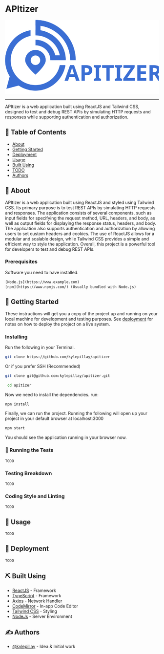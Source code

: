 # APItizer

![APItizer](src/renderer/assets/logo.svg 'APItizer')

---

APItizer is a web application built using ReactJS and Tailwind CSS, designed to test and debug REST APIs by simulating HTTP requests and responses while supporting authentication and authorization.

## 📝 Table of Contents

- [About](#about)
- [Getting Started](#getting_started)
- [Deployment](#deployment)
- [Usage](#usage)
- [Built Using](#built_using)
- [TODO](../TODO.md)
- [Authors](#authors)

## 🧐 About <a name = "about"></a>

APItizer is a web application built using ReactJS and styled using Tailwind CSS. Its primary purpose is to test REST APIs by simulating HTTP requests and responses. The application consists of several components, such as input fields for specifying the request method, URL, headers, and body, as well as output fields for displaying the response status, headers, and body. The application also supports authentication and authorization by allowing users to set custom headers and cookies. The use of ReactJS allows for a modular and scalable design, while Tailwind CSS provides a simple and efficient way to style the application. Overall, this project is a powerful tool for developers to test and debug REST APIs.

### Prerequisites <a name = "rerequisites"></a>

Software you need to have installed.

```text
[Node.js](https://www.example.com)
[npm](https://www.npmjs.com/) (Usually bundled with Node.js)
```

## 🏁 Getting Started <a name = "getting_started"></a>

These instructions will get you a copy of the project up and running on your local machine for development and testing purposes. See [deployment](#deployment) for notes on how to deploy the project on a live system.

### Installing <a name = "installing"></a>

Run the following in your Terminal.

```sh
git clone https://github.com/kylepillay/apitizer
```

Or if you prefer SSH (Recommended)

```sh
git clone git@github.com:kylepillay/apitizer.git
```

```sh
 cd apitizer
```

Now we need to install the dependencies. run:

```sh
npm install
```

Finally, we can run the project. Running the following will open up your project in your default browser at localhost:3000

```sh
npm start
```

You should see the application running in your browser now.

### 🔧 Running the Tests</a> <a name = "running-tests"></a>

```text
TODO
```

### Testing Breakdown <a name = "tests_breakdown"></a>

```text
TODO
```

### Coding Style and Linting <a name = "coding_style"></a>

```text
TODO
```

## 🎈 Usage <a name = "usage"></a>

```text
TODO
```

## 🚀 Deployment <a name = "deployment"></a>

```text
TODO
```

## ⛏️ Built Using <a name = "built_using"></a>

- [ReactJS](http://reactjs.org) - Framework
- [TypeScript](https://www.typescriptlang.org) - Framework
- [Axios](https://axios-http.com) - Network Handler
- [CodeMirror](https://codemirror.net/) - In-app Code Editor
- [Tailwind CSS](https://tailwindcss.com) - Styling
- [NodeJs](https://nodejs.org/en/) - Server Environment

## ✍️ Authors <a name = "authors"></a>

- [@kylepillay](https://github.com/kylepillay) - Idea & Initial work
